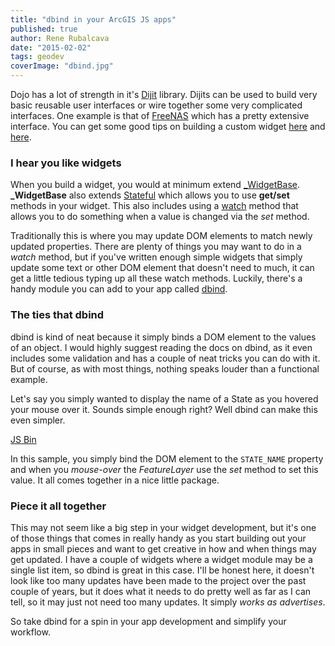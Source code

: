 ```yaml
---
title: "dbind in your ArcGIS JS apps"
published: true
author: Rene Rubalcava
date: "2015-02-02"
tags: geodev
coverImage: "dbind.jpg"
---
```


Dojo has a lot of strength in it's [Dijit](http://dojotoolkit.org/reference-guide/1.10/dijit/) library. Dijits can be used to build very basic reusable user interfaces or wire together some very complicated interfaces. One example is that of [FreeNAS](http://dojotoolkit.org/blog/case-study-freenas) which has a pretty extensive interface. You can get some good tips on building a custom widget [here](https://dojotoolkit.org/documentation/tutorials/1.7/recipes/custom_widget/) and [here](http://dojotoolkit.org/reference-guide/1.10/quickstart/writingWidgets.html#quickstart-writingwidgets).

### I hear you like widgets

When you build a widget, you would at minimum extend [_WidgetBase](http://dojotoolkit.org/reference-guide/1.10/dijit/_WidgetBase.html). **_WidgetBase** also extends [Stateful](http://dojotoolkit.org/reference-guide/1.10/dojo/Stateful.html) which allows you to use **get/set** methods in your widget. This also includes using a [watch](http://dojotoolkit.org/reference-guide/1.10/dojo/Stateful.html#watch) method that allows you to do something when a value is changed via the *set* method.

Traditionally this is where you may update DOM elements to match newly updated properties. There are plenty of things you may want to do in a _watch_ method, but if you've written enough simple widgets that simply update some text or other DOM element that doesn't need to much, it can get a little tedious typing up all these watch methods. Luckily, there's a handy module you can add to your app called [dbind](https://github.com/kriszyp/dbind).

### The ties that dbind

dbind is kind of neat because it simply binds a DOM element to the values of an object. I would highly suggest reading the docs on dbind, as it even includes some validation and has a couple of neat tricks you can do with it. But of course, as with most things, nothing speaks louder than a functional example.

Let's say you simply wanted to display the name of a State as you hovered your mouse over it. Sounds simple enough right? Well dbind can make this even simpler.

[JS Bin](http://jsbin.com/cusejogaje/1/embed?js,output)

In this sample, you simply bind the DOM element to the `STATE_NAME` property and when you _mouse-over_ the _FeatureLayer_ use the _set_ method to set this value. It all comes together in a nice little package.

### Piece it all together

This may not seem like a big step in your widget development, but it's one of those things that comes in really handy as you start building out your apps in small pieces and want to get creative in how and when things may get updated. I have a couple of widgets where a widget module may be a single list item, so dbind is great in this case. I'll be honest here, it doesn't look like too many updates have been made to the project over the past couple of years, but it does what it needs to do pretty well as far as I can tell, so it may just not need too many updates. It simply _works as advertises_.

So take dbind for a spin in your app development and simplify your workflow.
